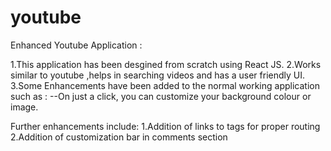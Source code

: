 # youtube

Enhanced Youtube Application :

1.This application has been desgined from scratch using React JS.
2.Works similar to youtube ,helps in searching videos and has a user friendly UI.
3.Some Enhancements have been added to the normal working application such as :
    --On just a click, you can customize your background colour or image.
    
Further enhancements include:
1.Addition of links to tags for proper routing
2.Addition of customization bar in comments section
